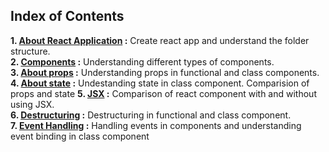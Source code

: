 ## Index of Contents
  
  __1. [About React Application](https://github.com/gagana-hg/React-JS/blob/master/AboutReactApplication.md) :__ Create react app and understand the folder structure.    
  __2. [Components](https://github.com/gagana-hg/React-JS/blob/master/AboutComponents.md) :__ Understanding different types of components.    
  __3. [About props](https://github.com/gagana-hg/React-JS/blob/master/props.md) :__ Understanding props in functional and class components.    
  __4. [About state](https://github.com/gagana-hg/React-JS/blob/master/state.md) :__ Undestanding state in class component. Comparision of props and state
  __5. [JSX](https://github.com/gagana-hg/React-JS/blob/master/JSX.md) :__ Comparison of react component with and without using JSX.    
  __6. [Destructuring](https://github.com/gagana-hg/React-JS/blob/master/Destructuring.md) :__ Destructuring in functional and class component.   
  __7. [Event Handling](https://github.com/gagana-hg/React-JS/blob/master/EventHandling.md) :__ Handling events in components and understanding event binding in class component    
  
